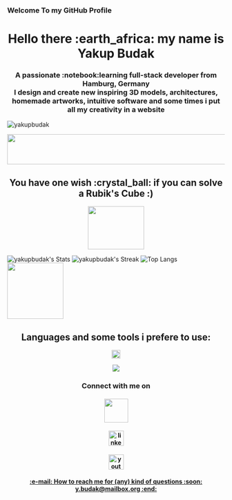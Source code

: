 ### Welcome To my GitHub Profile ### 
<h1 align="center">Hello there :earth_africa: my name is Yakup Budak</h1>
<h3 align="center">A passionate :notebook:learning full-stack developer from Hamburg, Germany <br>
I design and create new inspiring 3D models, architectures, homemade artworks, intuitive software and some times i put all my creativity in a website 
</h3>

<p align="left"> <img src="https://komarev.com/ghpvc/?username=yakupbudak&label=Profile%20views&color=0e75b6&style=flat" alt="yakupbudak" /> </p>
<img src="https://nti.us/wp-content/uploads/2018/09/programmer.gif" alt="" width="1000" height="70" >



<h2 align="center">You have one wish :crystal_ball: if you can solve a Rubik's Cube :)</h2>
  <p align="center"><img src="https://media2.giphy.com/media/v1.Y2lkPTc5MGI3NjExOGM4ZjUxdG5tcHdxdzhnMG5lcHFxdXNzajc5Z3JwaGVrOTQxNWtjbyZlcD12MV9pbnRlcm5hbF9naWZfYnlfaWQmY3Q9Zw/kFuavIYvRQZGg/giphy.gif" alt="" width="130" height="100" /></p>

![yakupbudak's Stats](https://github-readme-stats.vercel.app/api?username=yakupbudak&theme=midnight-purple&show_icons=true&hide_border=true&count_private=true)
![yakupbudak's Streak](https://github-readme-streak-stats.herokuapp.com/?user=yakupbudak&theme=midnight-purple&hide_border=true)
![Top Langs](https://github-readme-stats.vercel.app/api/top-langs/?username=vkhorikov&layout=compact&theme=midnight-purple&hide_border=true)<img src="https://media4.giphy.com/media/v1.Y2lkPTc5MGI3NjExZDRsaXMwbzVyNm00eXBhOWJlbnVucjF1enFicTVkdWw5bnptanRsdSZlcD12MV9pbnRlcm5hbF9naWZfYnlfaWQmY3Q9Zw/7DvE1ngb5xZ242CTPD/giphy.gif" alt="" width="130" height="130" />

<h2 align="center">Languages and some tools i prefere to use:</h2>
<p align="center"><img src="https://camo.githubusercontent.com/49f20b314f2ab7a967aecd67c14b78a78d219d350b335992a2aacf68183a4911/68747470733a2f2f6d656469612e67697068792e636f6d2f6d656469612f51737347456d706b79454f684243623765312f67697068792e676966" width="20" height="20" />


<p align="center">
  <a href="https://skillicons.dev">
    <img src="https://skillicons.dev/icons?i=cs,dotnet,unity,visualstudio,vscode,idea,blender,java,php,mysql,html,css,js,github,ps," />
  </a>
</p    


<div>
<h3 align="center">Connect with me on </h3>
<h4 align="center"><a href="https://www.xing.com/profile/Yakup_Budak015270/web_profiles?expandNeffi=true"><img src="https://rheamoore.de/wp-content/uploads/xing-logo-white.jpg" width="55" height="55"/a></h4>
<h4 align="center"><a href="https://www.linkedin.com/in/yakup-budak-8b14652a9" ><img src="https://img.shields.io/static/v1?message=LinkedIn&logo=linkedin&label=&color=0077B5&logoColor=white&labelColor=&style=for-the-badge" height="35" alt="linkedin logo" /a></h4>
<h4 align="center"><a href="https://www.youtube.com/watch?v=RP4abiHdQp"><img src="https://img.shields.io/static/v1?message=Youtube&logo=youtube&label=&color=FF0000&logoColor=white&labelColor=&style=for-the-badge" height="35" alt="youtube logo" /a></h4>
</div>

 
 <h4 align="center"> :e-mail: How to reach me for (any) kind of questions :soon: y.budak@mailbox.org :end: </h4> 

